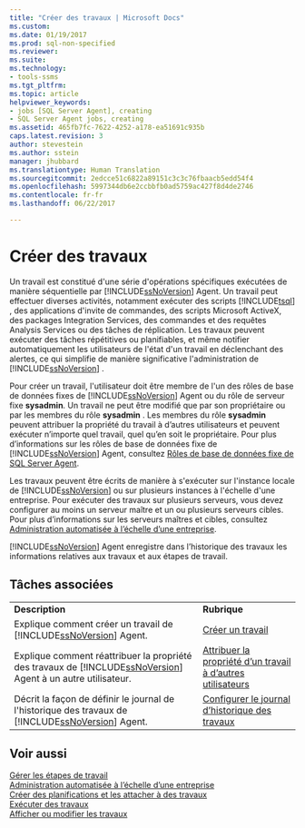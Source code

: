```yaml
---
title: "Créer des travaux | Microsoft Docs"
ms.custom: 
ms.date: 01/19/2017
ms.prod: sql-non-specified
ms.reviewer: 
ms.suite: 
ms.technology:
- tools-ssms
ms.tgt_pltfrm: 
ms.topic: article
helpviewer_keywords:
- jobs [SQL Server Agent], creating
- SQL Server Agent jobs, creating
ms.assetid: 465fb7fc-7622-4252-a178-ea51691c935b
caps.latest.revision: 3
author: stevestein
ms.author: sstein
manager: jhubbard
ms.translationtype: Human Translation
ms.sourcegitcommit: 2edcce51c6822a89151c3c3c76fbaacb5edd54f4
ms.openlocfilehash: 5997344db6e2ccbbfb0ad5759ac427f8d4de2746
ms.contentlocale: fr-fr
ms.lasthandoff: 06/22/2017

---
```

# <a name="create-jobs"></a>Créer des travaux
Un travail est constitué d'une série d'opérations spécifiques exécutées de manière séquentielle par [!INCLUDE[ssNoVersion](../../includes/ssnoversion_md.md)] Agent. Un travail peut effectuer diverses activités, notamment exécuter des scripts [!INCLUDE[tsql](../../includes/tsql_md.md)] , des applications d'invite de commandes, des scripts Microsoft ActiveX, des packages Integration Services, des commandes et des requêtes Analysis Services ou des tâches de réplication. Les travaux peuvent exécuter des tâches répétitives ou planifiables, et même notifier automatiquement les utilisateurs de l'état d'un travail en déclenchant des alertes, ce qui simplifie de manière significative l'administration de [!INCLUDE[ssNoVersion](../../includes/ssnoversion_md.md)] .  
  
Pour créer un travail, l'utilisateur doit être membre de l'un des rôles de base de données fixes de [!INCLUDE[ssNoVersion](../../includes/ssnoversion_md.md)] Agent ou du rôle de serveur fixe **sysadmin**. Un travail ne peut être modifié que par son propriétaire ou par les membres du rôle **sysadmin** . Les membres du rôle **sysadmin** peuvent attribuer la propriété du travail à d’autres utilisateurs et peuvent exécuter n’importe quel travail, quel qu’en soit le propriétaire. Pour plus d’informations sur les rôles de base de données fixe de [!INCLUDE[ssNoVersion](../../includes/ssnoversion_md.md)] Agent, consultez [Rôles de base de données fixe de SQL Server Agent](../../ssms/agent/sql-server-agent-fixed-database-roles.md).  
  
Les travaux peuvent être écrits de manière à s'exécuter sur l'instance locale de [!INCLUDE[ssNoVersion](../../includes/ssnoversion_md.md)] ou sur plusieurs instances à l'échelle d'une entreprise. Pour exécuter des travaux sur plusieurs serveurs, vous devez configurer au moins un serveur maître et un ou plusieurs serveurs cibles. Pour plus d’informations sur les serveurs maîtres et cibles, consultez [Administration automatisée à l’échelle d’une entreprise](../../ssms/agent/automated-administration-across-an-enterprise.md).  
  
[!INCLUDE[ssNoVersion](../../includes/ssnoversion_md.md)] Agent enregistre dans l’historique des travaux les informations relatives aux travaux et aux étapes de travail.  
  
## <a name="related-tasks"></a>Tâches associées  
  
|||  
|-|-|  
|**Description**|**Rubrique**|  
|Explique comment créer un travail de [!INCLUDE[ssNoVersion](../../includes/ssnoversion_md.md)] Agent.|[Créer un travail](../../ssms/agent/create-a-job.md)|  
|Explique comment réattribuer la propriété des travaux de [!INCLUDE[ssNoVersion](../../includes/ssnoversion_md.md)] Agent à un autre utilisateur.|[Attribuer la propriété d’un travail à d’autres utilisateurs](../../ssms/agent/give-others-ownership-of-a-job.md)|  
|Décrit la façon de définir le journal de l'historique des travaux de [!INCLUDE[ssNoVersion](../../includes/ssnoversion_md.md)] Agent.|[Configurer le journal d’historique des travaux](../../ssms/agent/set-up-the-job-history-log.md)|  
  
## <a name="see-also"></a>Voir aussi  
[Gérer les étapes de travail](../../ssms/agent/manage-job-steps.md)  
[Administration automatisée à l’échelle d’une entreprise](../../ssms/agent/automated-administration-across-an-enterprise.md)  
[Créer des planifications et les attacher à des travaux](../../ssms/agent/create-and-attach-schedules-to-jobs.md)  
[Exécuter des travaux](../../ssms/agent/run-jobs.md)  
[Afficher ou modifier les travaux](../../ssms/agent/view-or-modify-jobs.md)  
  

